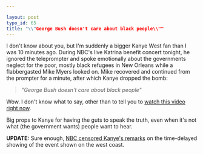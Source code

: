 ```yaml
---

layout: post
typo_id: 65
title: "\\"George Bush doesn't care about black people\\""
---
```

I don't know about you, but I'm suddenly a bigger Kanye West fan than I
was 10 minutes ago. During NBC's live Katrina benefit concert tonight,
he ignored the teleprompter and spoke emotionally about the governments
neglect for the poor, mostly black refugees in New Orleans while a
flabbergasted Mike Myers looked on. Mike recovered and continued from
the prompter for a minute, after which Kanye dropped the bomb:

> *"George Bush doesn't care about black people"*

Wow. I don't know what to say, other than to tell you to [watch this
video right now](http://www.crooksandliars.com/2005/09/02.html#a4762).

Big props to Kanye for having the guts to speak the truth, even when
it's not what (the government wants) people want to hear.

**UPDATE:** Sure enough, [NBC censored Kanye's
remarks](http://www.crooksandliars.com/005/09/02.html#a4764) on the
time-delayed showing of the event shown on the west coast.
